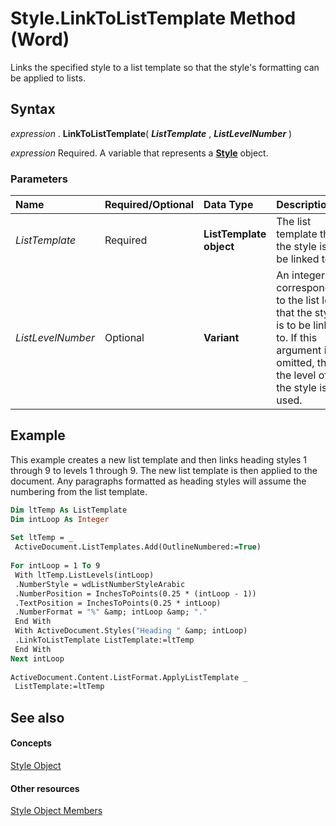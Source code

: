 
# Style.LinkToListTemplate Method (Word)

Links the specified style to a list template so that the style's formatting can be applied to lists.


## Syntax

 _expression_ . **LinkToListTemplate**( **_ListTemplate_** , **_ListLevelNumber_** )

 _expression_ Required. A variable that represents a **[Style](473f8f41-2cba-769e-c0da-441d9d85b009.md)** object.


### Parameters



|**Name**|**Required/Optional**|**Data Type**|**Description**|
|:-----|:-----|:-----|:-----|
| _ListTemplate_|Required| **ListTemplate object**|The list template that the style is to be linked to.|
| _ListLevelNumber_|Optional| **Variant**|An integer corresponding to the list level that the style is to be linked to. If this argument is omitted, then the level of the style is used.|

## Example

This example creates a new list template and then links heading styles 1 through 9 to levels 1 through 9. The new list template is then applied to the document. Any paragraphs formatted as heading styles will assume the numbering from the list template.


```vb
Dim ltTemp As ListTemplate 
Dim intLoop As Integer 
 
Set ltTemp = _ 
 ActiveDocument.ListTemplates.Add(OutlineNumbered:=True) 
 
For intLoop = 1 To 9 
 With ltTemp.ListLevels(intLoop) 
 .NumberStyle = wdListNumberStyleArabic 
 .NumberPosition = InchesToPoints(0.25 * (intLoop - 1)) 
 .TextPosition = InchesToPoints(0.25 * intLoop) 
 .NumberFormat = "%" &amp; intLoop &amp; "." 
 End With 
 With ActiveDocument.Styles("Heading " &amp; intLoop) 
 .LinkToListTemplate ListTemplate:=ltTemp 
 End With 
Next intLoop 
 
ActiveDocument.Content.ListFormat.ApplyListTemplate _ 
 ListTemplate:=ltTemp
```


## See also


#### Concepts


[Style Object](473f8f41-2cba-769e-c0da-441d9d85b009.md)
#### Other resources


[Style Object Members](37c68e72-c745-bc9c-1547-0cf177cbdef4.md)
